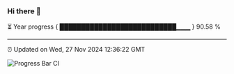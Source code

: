 ### Hi there 👋

⏳ Year progress { ███████████████████████████▁▁▁ } 90.58 %

---

⏰ Updated on Wed, 27 Nov 2024 12:36:22 GMT

![Progress Bar CI](https://github.com/liununu/liununu/workflows/Progress%20Bar%20CI/badge.svg)

